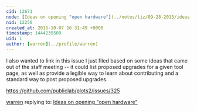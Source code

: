 ```yaml
---
cid: 12671
node: [Ideas on opening "open hardware"](../notes/liz/09-28-2015/ideas-on-opening-open-hardware)
nid: 12250
created_at: 2015-10-07 16:31:49 +0000
timestamp: 1444235509
uid: 1
author: [warren](../profile/warren)
---
```


I also wanted to link in this issue I just filed based on some ideas that came out of the staff meeting -- it could list proposed upgrades for a given tool page, as well as provide a legible way to learn about contributing and a standard way to post proposed upgrades.

https://github.com/publiclab/plots2/issues/325

[warren](../profile/warren) replying to: [Ideas on opening "open hardware"](../notes/liz/09-28-2015/ideas-on-opening-open-hardware)

